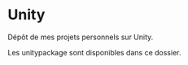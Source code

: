 # Unity
Dépôt de mes projets personnels sur Unity.

Les unitypackage sont disponibles dans ce dossier.
